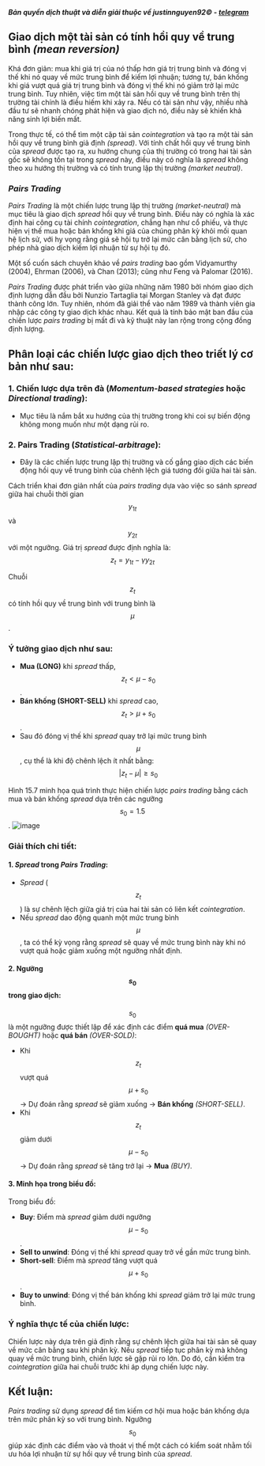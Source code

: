 ***Bản quyền dịch thuật và diễn giải thuộc về justinnguyen92&copy; - [telegram](https://t.me/justinnguyen92)***
## Giao dịch một tài sản có tính hồi quy về trung bình *(mean reversion)*

Khá đơn giản: mua khi giá trị của nó thấp hơn giá trị trung bình và đóng vị thế khi nó quay về mức trung bình để kiếm lợi nhuận; tương tự, bán khống khi giá vượt quá giá trị trung bình và đóng vị thế khi nó giảm trở lại mức trung bình. Tuy nhiên, việc tìm một tài sản hồi quy về trung bình trên thị trường tài chính là điều hiếm khi xảy ra. Nếu có tài sản như vậy, nhiều nhà đầu tư sẽ nhanh chóng phát hiện và giao dịch nó, điều này sẽ khiến khả năng sinh lợi biến mất.

Trong thực tế, có thể tìm một cặp tài sản *cointegration* và tạo ra một tài sản hồi quy về trung bình giả định *(spread)*. Với tính chất hồi quy về trung bình của *spread* được tạo ra, xu hướng chung của thị trường có trong hai tài sản gốc sẽ không tồn tại trong *spread* này, điều này có nghĩa là *spread* không theo xu hướng thị trường và có tính trung lập thị trường *(market neutral)*.

### *Pairs Trading*
*Pairs Trading* là một chiến lược trung lập thị trường *(market-neutral)* mà mục tiêu là giao dịch *spread* hồi quy về trung bình. Điều này có nghĩa là xác định hai công cụ tài chính *cointegration*, chẳng hạn như cổ phiếu, và thực hiện vị thế mua hoặc bán khống khi giá của chúng phân kỳ khỏi mối quan hệ lịch sử, với hy vọng rằng giá sẽ hội tụ trở lại mức cân bằng lịch sử, cho phép nhà giao dịch kiếm lợi nhuận từ sự hội tụ đó.

Một số cuốn sách chuyên khảo về *pairs trading* bao gồm Vidyamurthy (2004), Ehrman (2006), và Chan (2013); cũng như Feng và Palomar (2016).

*Pairs Trading* được phát triển vào giữa những năm 1980 bởi nhóm giao dịch định lượng dẫn đầu bởi Nunzio Tartaglia tại Morgan Stanley và đạt được thành công lớn. Tuy nhiên, nhóm đã giải thể vào năm 1989 và thành viên gia nhập các công ty giao dịch khác nhau. Kết quả là tính bảo mật ban đầu của chiến lược *pairs trading* bị mất đi và kỹ thuật này lan rộng trong cộng đồng định lượng.

## Phân loại các chiến lược giao dịch theo triết lý cơ bản như sau:

### 1. Chiến lược dựa trên đà (*Momentum-based strategies* hoặc *Directional trading*):
- Mục tiêu là nắm bắt xu hướng của thị trường trong khi coi sự biến động không mong muốn như một dạng rủi ro.

### 2. Pairs Trading (*Statistical-arbitrage*):
- Đây là các chiến lược trung lập thị trường và cố gắng giao dịch các biến động hồi quy về trung bình của chênh lệch giá tương đối giữa hai tài sản.

Cách triển khai đơn giản nhất của *pairs trading* dựa vào việc so sánh *spread* giữa hai chuỗi thời gian $$y_{1t}$$ và $$y_{2t}$$ với một ngưỡng. Giá trị *spread* được định nghĩa là:
$$z_t = y_{1t} - \gamma y_{2t}$$

Chuỗi $$z_t$$ có tính hồi quy về trung bình với trung bình là $$\mu$$.

### Ý tưởng giao dịch như sau:
- **Mua (LONG)** khi *spread* thấp, $$z_t < \mu - s_0$$.
- **Bán khống (SHORT-SELL)** khi *spread* cao, $$z_t > \mu + s_0$$.
- Sau đó đóng vị thế khi *spread* quay trở lại mức trung bình $$\mu$$, cụ thể là khi độ chênh lệch ít nhất bằng:
$$|z_t - \mu| \geq s_0$$

Hình 15.7 minh họa quá trình thực hiện chiến lược *pairs trading* bằng cách mua và bán khống *spread* dựa trên các ngưỡng $$s_0 = 1.5$$.
![image](https://github.com/user-attachments/assets/22354aa0-58dc-43e9-a1aa-3696546d26dd)
### Giải thích chi tiết:

#### 1. *Spread* trong *Pairs Trading*:
- *Spread* ($$z_t$$) là sự chênh lệch giữa giá trị của hai tài sản có liên kết *cointegration*.
- Nếu *spread* dao động quanh một mức trung bình $$\mu$$, ta có thể kỳ vọng rằng *spread* sẽ quay về mức trung bình này khi nó vượt quá hoặc giảm xuống một ngưỡng nhất định.

#### 2. Ngưỡng $$s_0$$ trong giao dịch:
$$s_0$$ là một ngưỡng được thiết lập để xác định các điểm **quá mua** *(OVER-BOUGHT)* hoặc **quá bán** *(OVER-SOLD)*:
  - Khi $$z_t$$ vượt quá $$\mu + s_0$$ → Dự đoán rằng *spread* sẽ giảm xuống → **Bán khống** *(SHORT-SELL)*.
  - Khi $$z_t$$ giảm dưới $$\mu - s_0$$ → Dự đoán rằng *spread* sẽ tăng trở lại → **Mua** *(BUY)*. 

#### 3. Minh họa trong biểu đồ:
Trong biểu đồ:
  - **Buy**: Điểm mà *spread* giảm dưới ngưỡng $$\mu - s_0$$.
  - **Sell to unwind**: Đóng vị thế khi *spread* quay trở về gần mức trung bình.
  - **Short-sell**: Điểm mà *spread* tăng vượt quá $$\mu + s_0$$.
  - **Buy to unwind**: Đóng vị thế bán khống khi *spread* giảm trở lại mức trung bình.
    
### Ý nghĩa thực tế của chiến lược:
Chiến lược này dựa trên giả định rằng sự chênh lệch giữa hai tài sản sẽ quay về mức cân bằng sau khi phân kỳ. Nếu *spread* tiếp tục phân kỳ mà không quay về mức trung bình, chiến lược sẽ gặp rủi ro lớn. Do đó, cần kiểm tra *cointegration* giữa hai chuỗi trước khi áp dụng chiến lược này.

## Kết luận:
*Pairs trading* sử dụng *spread* để tìm kiếm cơ hội mua hoặc bán khống dựa trên mức phân kỳ so với trung bình. Ngưỡng $$s_0$$ giúp xác định các điểm vào và thoát vị thế một cách có kiểm soát nhằm tối ưu hóa lợi nhuận từ sự hồi quy về trung bình của *spread*.






